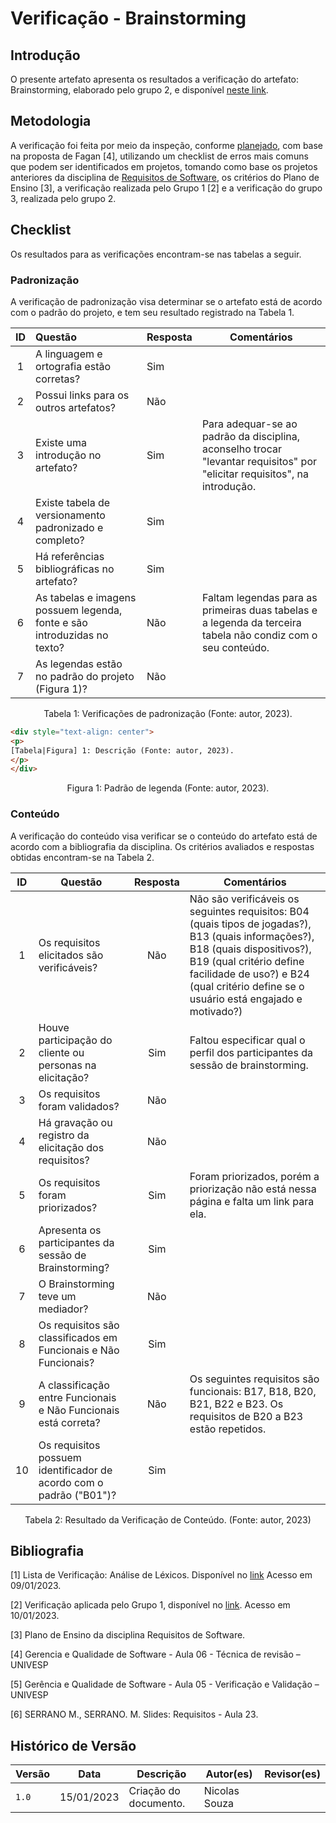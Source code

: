 # Verificação - Brainstorming

## Introdução

O presente artefato apresenta os resultados a verificação do artefato: Brainstorming, elaborado pelo grupo 2, e disponível [neste link](../elicitacao/brainstorming.md).

## Metodologia

A verificação foi feita por meio da inspeção, conforme [planejado](planejamento.md), com base na proposta de Fagan [4], utilizando um checklist de erros mais comuns que podem ser identificados em projetos, tomando como base os projetos anteriores da disciplina de [Requisitos de Software](https://github.com/Requisitos-de-Software), os critérios do Plano de Ensino [3], a verificação realizada pelo Grupo 1 [2] e a verificação do grupo 3, realizada pelo grupo 2.

## Checklist

Os resultados para as verificações encontram-se nas tabelas a seguir.

### Padronização

A verificação de padronização visa determinar se o artefato está de acordo com o padrão do projeto, e tem seu resultado registrado na Tabela 1.

|ID |            Questão                                     | Resposta | Comentários  |
|:-:| :----------------------------------------------------- | ---------| ------------ |
| 1 | A linguagem e ortografia estão corretas?               | Sim |
| 2 | Possui links para os outros artefatos?                 | Não |
| 3 | Existe uma introdução no artefato?                     | Sim |  Para adequar-se ao padrão da disciplina, aconselho trocar "levantar requisitos" por "elicitar requisitos", na introdução.
| 4 | Existe tabela de versionamento padronizado e completo? | Sim |
| 5 | Há referências bibliográficas no artefato?             |Sim |
| 6 | As tabelas e imagens possuem legenda, fonte e são introduzidas no texto? | Não | Faltam legendas para as primeiras duas tabelas e a legenda da terceira tabela não condiz com o seu conteúdo. |
| 7 | As legendas estão no padrão do projeto (Figura 1)?  | Não |

<div style="text-align: center">
<p>
Tabela 1: Verificações de padronização (Fonte: autor, 2023).
</p>
</div>

```html
<div style="text-align: center">
<p>
[Tabela|Figura] 1: Descrição (Fonte: autor, 2023).
</p>
</div>
```

<div style="text-align: center">
<p>
Figura 1: Padrão de legenda (Fonte: autor, 2023).
</p>
</div>

### Conteúdo

A verificação do conteúdo visa verificar se o conteúdo do artefato está de acordo com a bibliografia da disciplina. Os critérios avaliados e respostas obtidas encontram-se na Tabela 2.

ID | Questão | Resposta | Comentários
:-: | - | :-: | -
1 | Os requisitos elicitados são verificáveis? | Não | Não são verificáveis os seguintes requisitos: B04 (quais tipos de jogadas?), B13 (quais informações?), B18 (quais dispositivos?), B19 (qual critério define facilidade de uso?) e B24 (qual critério define se o usuário está engajado e motivado?)
2 | Houve participação do cliente ou personas na elicitação? | Sim | Faltou especificar qual o perfil dos participantes da sessão de brainstorming.
3 | Os requisitos foram validados? | Não |
4 | Há gravação ou registro da elicitação dos requisitos? | Não |
5 | Os requisitos foram priorizados? | Sim | Foram priorizados, porém a priorização não está nessa página e falta um link para ela.
6 | Apresenta os participantes da sessão de Brainstorming? | Sim |
7 | O Brainstorming teve um mediador? | Não |
8 | Os requisitos são classificados em Funcionais e Não Funcionais? | Sim |
9 | A classificação entre Funcionais e Não Funcionais está correta? | Não | Os seguintes requisitos são funcionais: B17, B18, B20, B21, B22 e B23. Os requisitos de B20 a B23 estão repetidos.
10 | Os requisitos possuem identificador de acordo com o padrão ("B01")? | Sim |

<div style="text-align: center">
<p>
Tabela 2: Resultado da Verificação de Conteúdo. (Fonte: autor, 2023)
</p>
</div>

## Bibliografia

[1] Lista de Verificação: Análise de Léxicos. Disponível no [link](https://requisitos-de-software.github.io/2019.2-Duolingo/analise/verificacao/inspecaoLéxico/) Acesso em 09/01/2023.

[2] Verificação aplicada pelo Grupo 1, disponível no [link](https://requisitos-de-software.github.io/2022.2-Grasshopper/analise-de-requisitos/verificacao/testePiloto-Lichess/lexicos-Lichess/). Acesso em 10/01/2023.

[3] Plano de Ensino da disciplina Requisitos de Software.

[4] Gerencia e Qualidade de Software - Aula 06 - Técnica de revisão – UNIVESP<br/>

[5] Gerência e Qualidade de Software - Aula 05 - Verificação e Validação – UNIVESP<br/>

[6] SERRANO M., SERRANO. M. Slides: Requisitos - Aula 23.<br/>

## Histórico de Versão

| Versão | Data          | Descrição                          | Autor(es)     |  Revisor(es)  |
| ------ | ------------- | ---------------------------------- | ------------- | ------------- |
| `1.0`  | 15/01/2023    | Criação do documento.              | Nicolas Souza |               |
